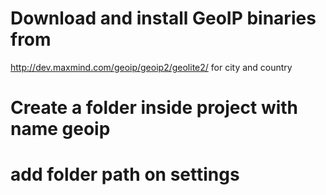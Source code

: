 # Download and install GeoIP binaries from
http://dev.maxmind.com/geoip/geoip2/geolite2/ for city and country

# Create a folder inside project with name geoip

# add folder path on settings
